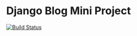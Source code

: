 # Django Blog Mini Project

[![Build Status](https://travis-ci.org/kev20006/glowing-bassoon.svg?branch=master)](https://travis-ci.org/kev20006/glowing-bassoon)